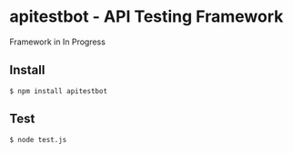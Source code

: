 # apitestbot - API Testing Framework

Framework in In Progress

## Install 

```terminal
$ npm install apitestbot
```

## Test

```terminal
$ node test.js
```
